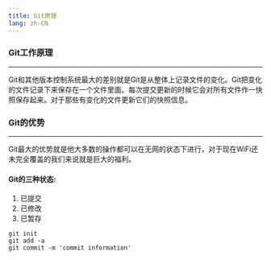 ```yaml
---
title: Git原理
lang: zh-CN
---
```


### Git工作原理
---
Git和其他版本控制系统最大的差别就是Git是从整体上记录文件的变化。Git把变化的文件记录下来保存在一个文件里面。每次提交更新的时候它会对所有文件作一快照保存起来。对于那些有变化的文件更新它们的快照信息。

### Git的优势
---
Git最大的优势就是他大多数的操作都可以在无网的状态下进行，对于现在WiFi还未完全覆盖的我们来说就是巨大的福利。

#### Git的三种状态:
1. 已提交
2. 已修改
3. 已暂存

```
git init
git add -a
git commit -m 'commit information'

```
